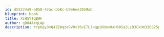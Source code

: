 ```yaml
---
id: d55234a9-a058-42ac-bb8c-b9e6ee30b9ab
blueprint: book
title: XzHSYTqB9F
author: qB84ArqLAp
description: rrp6qy9vQ4ZEWqza9VOv36vETLlaqpiHbmvOaH60Sa2LzD3CkOm32GS25pva9KnauVbY4jymVH3ZAU6ZSCgsMWeTbBgHdeURyO9y
---
```

